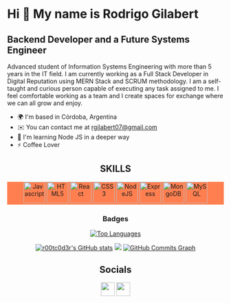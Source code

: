 Hi 👋 My name is Rodrigo Gilabert
=================================

Backend Developer and a Future Systems Engineer
-----------------------------------------------

Advanced student of Information Systems Engineering with more than 5 years in the IT field. I am currently working as a Full Stack Developer in Digital Reputation using MERN Stack and SCRUM methodology. I am a self-taught and curious person capable of executing any task assigned to me. I feel comfortable working as a team and I create spaces for exchange where we can all grow and enjoy.

* 🌍  I'm based in Córdoba, Argentina
* ✉️  You can contact me at [rgilabert07@gmail.com](mailto:rgilabert07@gmail.com)
* 🧠  I'm learning Node JS in a deeper way
* ⚡  Coffee Lover

<h2 align="center"> SKILLS </h2>

<p align="center" style="background: coral;">
  <a  href="https://developer.mozilla.org/en-US/docs/Web/JavaScript" target="_blank" rel="noreferrer"><img src="https://raw.githubusercontent.com/danielcranney/readme-generator/main/public/icons/skills/javascript-colored.svg" width="50" height="50" alt="Javascript" /></a>
  <a href="https://developer.mozilla.org/en-US/docs/Glossary/HTML5" target="_blank" rel="noreferrer"><img src="https://raw.githubusercontent.com/danielcranney/readme-generator/main/public/icons/skills/html5-colored.svg" width="50" height="50" alt="HTML5" /></a>
  <a href="https://reactjs.org/" target="_blank" rel="noreferrer"><img src="https://raw.githubusercontent.com/danielcranney/readme-generator/main/public/icons/skills/react-colored.svg" width="50" height="50" alt="React" /></a>
  <a href="https://www.w3.org/TR/CSS/#css" target="_blank" rel="noreferrer"><img src="https://raw.githubusercontent.com/danielcranney/readme-generator/main/public/icons/skills/css3-colored.svg" width="50" height="50" alt="CSS3" /></a>
  <a href="https://nodejs.org/en/" target="_blank" rel="noreferrer"><img src="https://raw.githubusercontent.com/danielcranney/readme-generator/main/public/icons/skills/nodejs-colored.svg" width="50" height="50" alt="NodeJS" /></a>
  <a href="https://expressjs.com/" target="_blank" rel="noreferrer"><img src="https://raw.githubusercontent.com/danielcranney/readme-generator/main/public/icons/skills/express-colored.svg" width="50" height="50" alt="Express" /></a>
  <a href="https://www.mongodb.com/" target="_blank" rel="noreferrer"><img src="https://raw.githubusercontent.com/danielcranney/readme-generator/main/public/icons/skills/mongodb-colored.svg" width="50" height="50" alt="MongoDB" /></a>
  <a href="https://www.mysql.com/" target="_blank" rel="noreferrer"><img src="https://raw.githubusercontent.com/danielcranney/readme-generator/main/public/icons/skills/mysql-colored.svg" width="50" height="50" alt="MySQL" /></a>
</p>



<h3 align="center"> Badges </h3>


<div align="center">
  <div> 
  <a href="https://github.com/r00tc0d3r" align="left"><img src="https://github-readme-stats.vercel.app/api/top-langs/?username=r00tc0d3r&langs_count=10&title_color=0891b2&text_color=ffffff&icon_color=0891b2&bg_color=1c1917&hide_border=true&locale=en&custom_title=Top%20%Languages" alt="Top Languages" /></a>
  </div>
  
  <a href="http://www.github.com/r00tc0d3r"><img src="https://github-readme-stats.vercel.app/api?username=r00tc0d3r&show_icons=true&hide=&count_private=true&title_color=0891b2&text_color=ffffff&icon_color=0891b2&bg_color=1c1917&hide_border=true&show_icons=true" alt="r00tc0d3r's GitHub stats" /></a>
  <a href="http://www.github.com/r00tc0d3r"><img src="https://github-readme-streak-stats.herokuapp.com/?user=r00tc0d3r&stroke=ffffff&background=1c1917&ring=0891b2&fire=0891b2&currStreakNum=ffffff&currStreakLabel=0891b2&sideNums=ffffff&sideLabels=ffffff&dates=ffffff&hide_border=true" /></a>
  <a href="http://www.github.com/r00tc0d3r"><img src="https://activity-graph.herokuapp.com/graph?username=r00tc0d3r&bg_color=1c1917&color=ffffff&line=0891b2&point=ffffff&area_color=1c1917&area=true&hide_border=true&custom_title=GitHub%20Commits%20Graph" alt="GitHub Commits Graph" /></a>

</div>

<h2 align="center"> Socials </h2>

<p align="center"> <a href="https://www.github.com/r00tc0d3r" target="_blank" rel="noreferrer"><img src="https://raw.githubusercontent.com/danielcranney/readme-generator/main/public/icons/socials/github.svg" width="32" height="32" /></a> <a href="https://www.linkedin.com/in/pablo-rodrigo-gilabert" target="_blank" rel="noreferrer"><img src="https://raw.githubusercontent.com/danielcranney/readme-generator/main/public/icons/socials/linkedin.svg" width="32" height="32" /></a></p>
